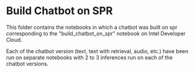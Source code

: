 # Build Chatbot on SPR

This folder contains the notebooks in which a chatbot was built on spr corresponding to the "build_chatbot_on_spr" notebook on 
Intel Developer Cloud. 

Each of the chatbot version (text, text with retrieval, audio, etc.) have been run on separate notebooks with 2 to 3 inferences run on each of the chatbot versions.
